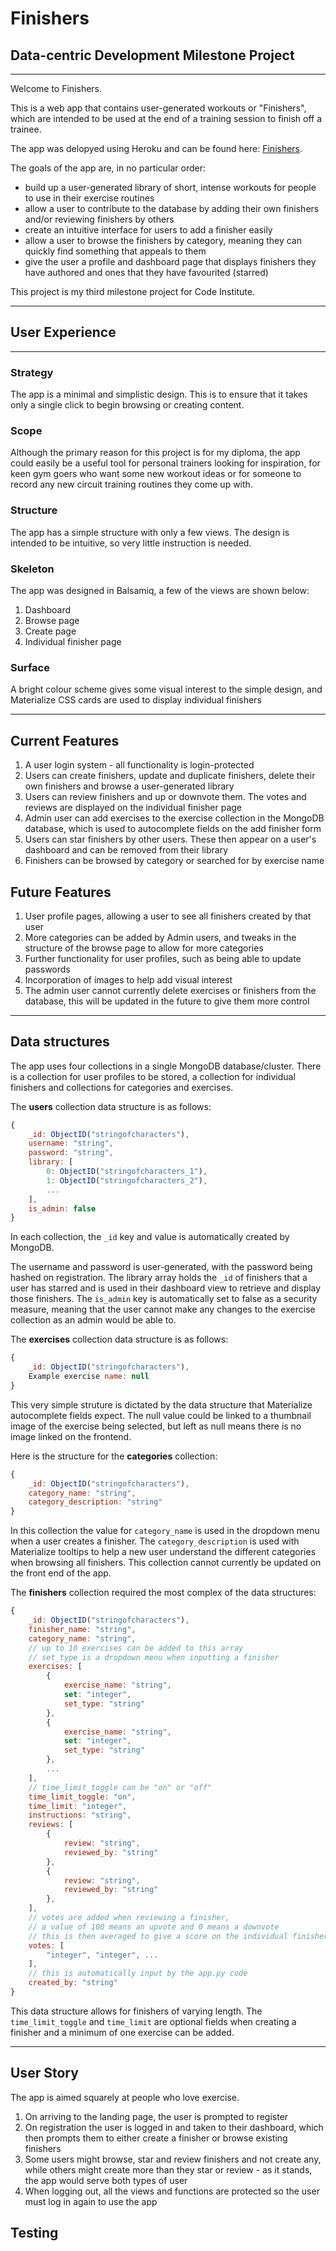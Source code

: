 # Finishers

## Data-centric Development Milestone Project

<hr>

Welcome to Finishers. 

This is a web app that contains user-generated workouts or "Finishers", which are intended to be used at the end of a training session to finish off a trainee.

The app was delopyed using Heroku and can be found here: [Finishers](https://the-finisher.herokuapp.com).

The goals of the app are, in no particular order:

- build up a user-generated library of short, intense workouts for people to use in their exercise routines
- allow a user to contribute to the database by adding their own finishers and/or reviewing finishers by others
- create an intuitive interface for users to add a finisher easily
- allow a user to browse the finishers by category, meaning they can quickly find something that appeals to them
- give the user a profile and dashboard page that displays finishers they have authored and ones that they have favourited (starred)

This project is my third milestone project for Code Institute.

<hr>

## User Experience

<hr>

### Strategy

The app is a minimal and simplistic design. This is to ensure that it takes only a single click to begin browsing or creating content.

### Scope

Although the primary reason for this project is for my diploma, the app could easily be a useful tool for personal trainers looking for inspiration, for keen gym goers who want some new workout ideas or for someone to record any new circuit training routines they come up with.

### Structure

The app has a simple structure with only a few views. The design is intended to be intuitive, so very little instruction is needed.

### Skeleton

The app was designed in Balsamiq, a few of the views are shown below:

1. Dashboard
2. Browse page
3. Create page
4. Individual finisher page

### Surface

A bright colour scheme gives some visual interest to the simple design, and Materialize CSS cards are used to display individual finishers

<hr>

## Current Features

1. A user login system - all functionality is login-protected
2. Users can create finishers, update and duplicate finishers, delete their own finishers and browse a user-generated library
3. Users can review finishers and up or downvote them. The votes and reviews are displayed on the individual finisher page
4. Admin user can add exercises to the exercise collection in the MongoDB database, which is used to autocomplete fields on the add finisher form
5. Users can star finishers by other users. These then appear on a user's dashboard and can be removed from their library
6. Finishers can be browsed by category or searched for by exercise name

## Future Features

1. User profile pages, allowing a user to see all finishers created by that user
2. More categories can be added by Admin users, and tweaks in the structure of the browse page to allow for more categories
3. Further functionality for user profiles, such as being able to update passwords 
4. Incorporation of images to help add visual interest
5. The admin user cannot currently delete exercises or finishers from the database, this will be updated in the future to give them more control

<hr>

## Data structures

The app uses four collections in a single MongoDB database/cluster. There is a collection for user profiles to be stored, a collection for individual finishers and collections for categories and exercises.

The **users** collection data structure is as follows:

```javascript
{
    _id: ObjectID("stringofcharacters"),
    username: "string",
    password: "string",
    library: [
        0: ObjectID("stringofcharacters_1"),
        1: ObjectID("stringofcharacters_2"),
        ...
    ],
    is_admin: false
}
```

In each collection, the ```_id``` key and value is automatically created by MongoDB. 

The username and password is user-generated, with the password being hashed on registration. The library array holds the ```_id``` of finishers that a user has starred and is used in their dashboard view to retrieve and display those finishers. The ```is_admin``` key is automatically set to false as a security measure, meaning that the user cannot make any changes to the exercise collection as an admin would be able to.

The **exercises** collection data structure is as follows:

```javascript
{
    _id: ObjectID("stringofcharacters"),
    Example exercise name: null
}
```

This very simple struture is dictated by the data structure that Materialize autocomplete fields expect. The null value could be linked to a thumbnail image of the exercise being selected, but left as null means there is no image linked on the frontend.

Here is the structure for the **categories** collection:

```javascript
{
    _id: ObjectID("stringofcharacters"),
    category_name: "string",
    category_description: "string"
}
```

In this collection the value for ```category_name``` is used in the dropdown menu when a user creates a finisher. The ```category_description``` is used with Materialize tooltips to help a new user understand the different categories when browsing all finishers. This collection cannot currently be updated on the front end of the app.

The **finishers** collection required the most complex of the data structures:

```javascript
{
    _id: ObjectID("stringofcharacters"),
    finisher_name: "string",
    category_name: "string",
    // up to 10 exercises can be added to this array
    // set_type is a dropdown menu when inputting a finisher
    exercises: [
        {
            exercise_name: "string",
            set: "integer",
            set_type: "string"
        },
        {
            exercise_name: "string",
            set: "integer",
            set_type: "string"
        },
        ...
    ],
    // time_limit_toggle can be "on" or "off"
    time_limit_toggle: "on",
    time_limit: "integer",
    instructions: "string",
    reviews: [
        {
            review: "string",
            reviewed_by: "string"
        },
        {
            review: "string",
            reviewed_by: "string"
        },
    ],
    // votes are added when reviewing a finisher,
    // a value of 100 means an upvote and 0 means a downvote
    // this is then averaged to give a score on the individual finisher view
    votes: [
        "integer", "integer", ...
    ],
    // this is automatically input by the app.py code
    created_by: "string" 
}
```

This data structure allows for finishers of varying length. The ```time_limit_toggle``` and ```time_limit``` are optional fields when creating a finisher and a minimum of one exercise can be added. 

<hr>

## User Story

The app is aimed squarely at people who love exercise. 

1. On arriving to the landing page, the user is prompted to register
2. On registration the user is logged in and taken to their dashboard, which then prompts them to either create a finisher or browse existing finishers
3. Some users might browse, star and review finishers and not create any, while others might create more than they star or review - as it stands, the app would serve both types of user
4. When logging out, all the views and functions are protected so the user must log in again to use the app

## Testing





























